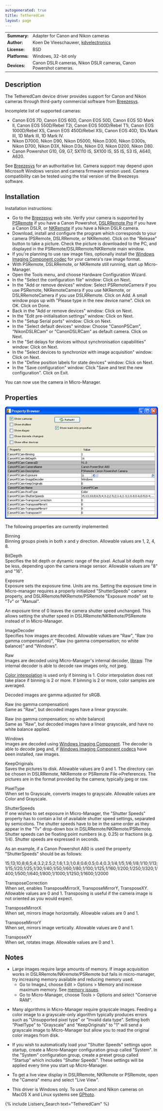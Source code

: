 ```yaml
---
autogenerated: true
title: TetheredCam
layout: page
---
```


|                |                                                                      |
|----------------|----------------------------------------------------------------------|
| **Summary:**   | Adapter for Canon and Nikon cameras                                  |
| **Author:**    | Koen De Vleeschauwer, [kdvelectronics](http://www.kdvelectronics.eu) |
| **License:**   | BSD                                                                  |
| **Platforms:** | Windows, 32-bit only                                                 |
| **Devices:**   | Canon DSLR cameras, Nikon DSLR cameras, Canon Powershot cameras.     |

## Description

The TetheredCam device driver provides support for Canon and Nikon
cameras through third-party commercial software from
[Breezesys](http://www.breezesys.com).

Incomplete list of supported cameras:

-   Canon EOS 7D, Canon EOS 60D, Canon EOS 50D, Canon EOS 5D Mark II,
    Canon EOS 550D/Rebel T2i, Canon EOS 500D/Rebel T1i, Canon EOS
    1000D/Rebel XS, Canon EOS 450D/Rebel XSi, Canon EOS 40D, 1Ds Mark
    III, 1D Mark III, 1D Mark IV.
-   Nikon D7000, Nikon D90, Nikon D5000, Nikon D300, Nikon D300s, Nikon
    D700, Nikon D3X, Nikon D3s, Nikon D3, Nikon D200, Nikon D80.
-   Canon Powershot G10, G9, G7, SX110 IS, SX100 IS, S5 IS, S3 IS, A640,
    A620.

See [Breezesys](http://www.breezesys.com) for an authoritative list.
Camera support may depend upon Microsoft Windows version and camera
firmware version used. Camera compatibility can be tested using the
trial version of the Breezesys software.

## Installation

Installation instructions:

-   Go to the [Breezesys](http://www.breezesys.com) web site. Verify
    your camera is supported by
    [PSRemote](http://www.breezesys.com/PSRemote/index.htm) if you have
    a Canon Powershot, [DSLRRemote
    Pro](http://www.breezesys.com/DSLRRemotePro/index.htm) if you have a
    Canon DSLR, or
    [NKRemote](http://www.breezesys.com/NKRemote/index.htm) if you have
    a Nikon DSLR camera.
-   Download, install and configure the program which corresponds to
    your camera (PSRemote, DSLRRemote, or NKRemote). Click on the
    "Release" button to take a picture. Check the picture is downloaded
    to the PC, and displayed in the PSRemote/DSLRRemote/NKRemote main
    window.
-   If you're planning to use raw image files, optionally install the
    [Windows Imaging Component
    codec](http://en.wikipedia.org/wiki/Windows_Imaging_Component#External_links)
    for your camera's raw image format.
-   With PSRemote, DSLRRemote, or NKRemote still running, start up
    Micro-Manager.
-   Open the Tools menu, and choose Hardware Configuration Wizard.
-   In the "Select the configuration file" window: Click on Next.
-   In the "Add or remove devices" window: Select PSRemoteCamera if you
    use PSRemote, NKRemoteCamera if you use NKRemote, or
    DSLRRemoteCamera if you use DSLRRemote. Click on Add. A small window
    pops up with "Please type in the new device name". Click on OK.
    Click on Done.
-   Back in the "Add or remove devices" window: Click on Next.
-   In the "Edit pre-initialisation settings" window: Click on Next.
-   In the "Setup Serial ports" window: Click on Next.
-   In the "Select default devices" window: Choose "CanonPSCam",
    "NikonDSLRCam" or "CanonDSLRCam" as default camera. Click on Next.
-   In the "Set delays for devices without synchronisation capabilities"
    window: Click on Next.
-   In the "Select devices to synchronize with image acquisition"
    window: Click on Next.
-   In the "Define position labels for state devices" window: Click on
    Next.
-   In the "Save configuration" window: Click "Save and test the new
    configuration". Click on Exit.

You can now use the camera in Micro-Manager.

## Properties

![](media/TetheredCam_settings.png "TetheredCam_settings.png")

The following properties are currently implemented:

Binning  
Binning groups pixels in both x and y direction. Allowable values are 1,
2, 4, 8.

BitDepth  
Specifies the bit depth or dynamic range of the pixel. Actual bit depth
may be less, depending upon the camera image sensor. Allowable values
are "8" and "16".

Exposure  
Exposure sets the exposure time. Units are ms. Setting the exposure time
in Micro-manager requires a properly initialized "ShutterSpeeds" camera
property, and DSLRRemote/NKRemote/PSRemote "Exposure mode" set to "Tv"
or "Manual".

An exposure time of 0 leaves the camera shutter speed unchanged. This
allows setting the shutter speed in DSLRRemote/NKRemote/PSRemote instead
of in Micro-Manager.

ImageDecoder  
Specifies how images are decoded. Allowable values are "Raw", "Raw (no
gamma compensation)", "Raw (no gamma compensation; no white balance)"
and "Windows".

Raw  
Images are decoded using Micro-Manager's internal decoder,
[libraw](http://www.libraw.org). The internal decoder is able to decode
raw images only, not jpeg.

[Color interpolation](http://en.wikipedia.org/wiki/Demosaicing) is used
only if binning is 1. Color interpolation does not take place if binning
is 2 or more. If binning is 2 or more, color samples are averaged.

Decoded images are gamma adjusted for sRGB.

Raw (no gamma compensation)  
Same as "Raw", but decoded images have a linear grayscale.

Raw (no gamma compensation; no white balance)  
Same as "Raw", but decoded images have a linear grayscale, and have no
white balance applied.

Windows  
Images are decoded using [Windows Imaging
Component](http://en.wikipedia.org/wiki/Windows_Imaging_Component). The
decoder is able to decode jpeg and, if [Windows Imaging Component
codecs](http://en.wikipedia.org/wiki/Windows_Imaging_Component#External_links)
have been installed, raw images.

KeepOriginals  
Saves the pictures to disk. Allowable values are 0 and 1. The directory
can be chosen in DSLRRemote, NKRemote or PSRemote File-&gt;Preferences.
The pictures are in the format provided by the camera; typically jpeg or
raw.

PixelType  
When set to Grayscale, converts images to grayscale. Allowable values
are Color and Grayscale.

ShutterSpeeds  
If one wishes to set exposure in Micro-Manager, the "Shutter Speeds"
property has to contain a list of available shutter speed settings,
separated by semicolons. The shutter speeds have to be in the same order
as they appear in the "Tv" drop-down box in
DSLRRemote/NKRemote/PSRemote. Shutter speeds can be floating point
numbers (e.g. 0.25) or fractions (e.g. 1/4). Shutter speeds are
expressed in seconds.

As an example, if a Canon Powershot A80 is used the property
"ShutterSpeeds" should be as follows:

15;13;10;8;6;5;4;3.2;2.5;2;1.6;1.3;1;0.8;0.6;0.5;0.4;0.3;1/4;1/5;1/6;1/8;1/10;1/13;1/15;1/20;1/25;1/30;1/40;1/50;1/60;1/80;1/100;1/125;1/160;1/200;1/250;1/320;1/400;1/500;1/640;1/800;1/1000;1/1250;1/1600;1/2000

TransposeCorrection  
When set, enables TransposeMirrorX, TransposeMirrorY, TransposeXY.
Allowable values are 0 and 1. Transposing is useful if the camera image
is not oriented as you would expect.

TransposeMirrorX  
When set, mirrors image horizontally. Allowable values are 0 and 1.

TransposeMirrorY  
When set, mirrors image vertically. Allowable values are 0 and 1.

TransposeXY  
When set, rotates image. Allowable values are 0 and 1.

## Notes

-   Large images require large amounts of memory. If image acquisition
    works in DSLRRemote/NKremote/PSRemote but fails in micro-manager,
    try increasing memory available and reducing memory used.
    -   Go to ImageJ, choose Edit &gt; Options &gt; Memory and increase
        maximum memory. See [memory
        issues](http://www.micro-manager.org/documentation.php?object=Userguide#mozTocId137215).
    -   Go to Micro-Manager, choose Tools &gt; Options and select
        "Conserve RAM".

<!-- -->

-   Many algorithms in Micro-Manager require grayscale images. Feeding a
    color image to a grayscale-only algorithm typically produces errors
    such as "Unsupported pixel type" or "Invalid data type". Setting
    both "PixelType" to "Grayscale" and "KeepOriginals" to "1" will send
    a grayscale image to Micro-Manager but allow you to read the
    original color images from disk.

<!-- -->

-   If you wish to automatically load your "Shutter Speeds" settings
    upon startup, create a Micro-Manager configuration group called
    "System". In the "System" configuration group, create a preset group
    called "Startup" which includes "Shutter Speeds". These settings
    will be applied every time you start up Micro-Manager.

<!-- -->

-   To get a live view display in DSLRRemote, NKRemote or PSRemote, open
    the "Camera" menu and select "Live View".

<!-- -->

-   This driver is Windows only. To use Canon and Nikon cameras on MacOS
    X and Linux systems see [GPhoto](GPhoto "wikilink").

{% include Listserv_Search text="TetheredCam" %}


